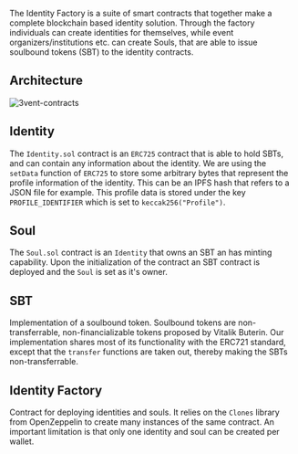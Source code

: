
The Identity Factory is a suite of smart contracts that together make a complete blockchain based identity solution.
Through the factory individuals can create identities for themselves, while event organizers/institutions etc. can create Souls, that are able to issue soulbound tokens (SBT) to the identity contracts.

## Architecture

![3vent-contracts](https://user-images.githubusercontent.com/44027725/173203283-f45dbd28-f522-4c39-b465-5c1d7697a3b7.jpg)

## Identity

The `Identity.sol` contract is an `ERC725` contract that is able to hold SBTs, and can contain any information about the identity.
We are using the `setData` function of `ERC725` to store some arbitrary bytes that represent the profile information of the identity. This can be an IPFS hash that refers to a JSON file for example. This profile data is stored under the key `PROFILE_IDENTIFIER` which is set to `keccak256("Profile")`.

## Soul
The `Soul.sol` contract is an `Identity` that owns an SBT an has minting capability. Upon the initialization of the contract an SBT contract is deployed and the `Soul` is set as it's owner.

## SBT

Implementation of a soulbound token. Soulbound tokens are non-transferrable, non-financializable tokens proposed by Vitalik Buterin. Our implementation shares most of its functionality with the ERC721 standard, except that the `transfer` functions are taken out, thereby making the SBTs non-transferrable.

## Identity Factory

Contract for deploying identities and souls. It relies on the `Clones` library from OpenZeppelin to create many instances of the same contract. An important limitation is that only one identity and soul can be created per wallet.
